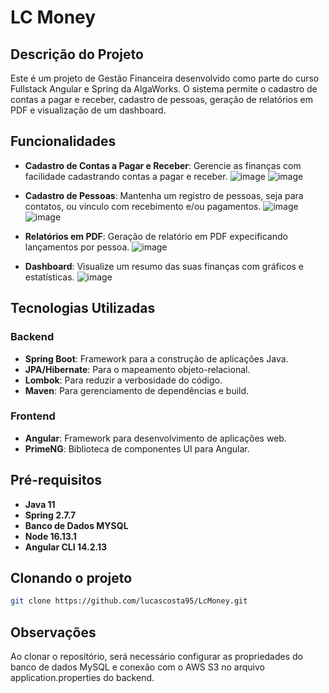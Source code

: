 # LC Money

## Descrição do Projeto

Este é um projeto de Gestão Financeira desenvolvido como parte do curso Fullstack Angular e Spring da AlgaWorks. O sistema permite o cadastro de contas a pagar e receber, cadastro de pessoas, geração de relatórios em PDF e visualização de um dashboard.

## Funcionalidades

- **Cadastro de Contas a Pagar e Receber**: Gerencie as finanças com facilidade cadastrando contas a pagar e receber.
  ![image](https://github.com/lucascosta95/LcMoney/assets/89352940/36f2be97-795f-4ad5-87d9-98ace7f29db1)
  ![image](https://github.com/lucascosta95/LcMoney/assets/89352940/434fd4f9-81ad-4fc7-b428-2f565bc5372c)

- **Cadastro de Pessoas**: Mantenha um registro de pessoas, seja para contatos, ou vinculo com recebimento e/ou pagamentos.
  ![image](https://github.com/lucascosta95/LcMoney/assets/89352940/4f036ce9-446b-4445-aae1-126f051fdbec)
  ![image](https://github.com/lucascosta95/LcMoney/assets/89352940/ba726124-7a10-4c0c-bd13-d58fc61701f8)

- **Relatórios em PDF**: Geração de relatório em PDF expecificando lançamentos por pessoa.
  ![image](https://github.com/lucascosta95/LcMoney/assets/89352940/d11aba13-2700-442d-847d-06d1b42ee74c)

- **Dashboard**: Visualize um resumo das suas finanças com gráficos e estatísticas.
![image](https://github.com/lucascosta95/LcMoney/assets/89352940/c015b412-ab42-4124-8b37-bc7455987492)


## Tecnologias Utilizadas

### Backend
- **Spring Boot**: Framework para a construção de aplicações Java.
- **JPA/Hibernate**: Para o mapeamento objeto-relacional.
- **Lombok**: Para reduzir a verbosidade do código.
- **Maven**: Para gerenciamento de dependências e build.

### Frontend
- **Angular**: Framework para desenvolvimento de aplicações web.
- **PrimeNG**: Biblioteca de componentes UI para Angular.

## Pré-requisitos

- **Java 11**
- **Spring 2.7.7**
- **Banco de Dados MYSQL**
- **Node 16.13.1**
- **Angular CLI 14.2.13**
  

## Clonando o projeto
   ```bash
   git clone https://github.com/lucascosta95/LcMoney.git
```
## Observações
Ao clonar o repositório, será necessário configurar as propriedades do banco de dados MySQL e conexão com o AWS S3 no arquivo application.properties do backend.


